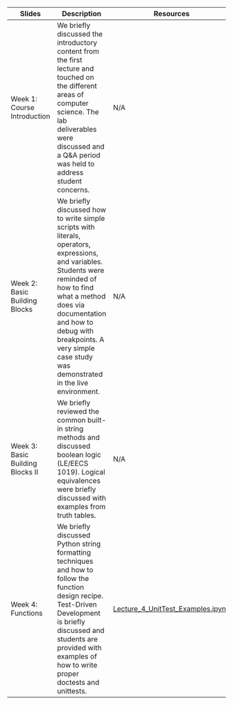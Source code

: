 | Slides | Description | Resources |
| ----- | ----- | ----- |
| Week 1: Course Introduction | We briefly discussed the introductory content from the first lecture and touched on the different areas of computer science. The lab deliverables were discussed and a Q&A period was held to address student concerns. | N/A |
| Week 2: Basic Building Blocks | We briefly discussed how to write simple scripts with literals, operators, expressions, and variables. Students were reminded of how to find what a method does via documentation and how to debug with breakpoints. A very simple case study was demonstrated in the live environment. | N/A |
| Week 3: Basic Building Blocks II | We briefly reviewed the common built-in string methods and discussed boolean logic (LE/EECS 1019). Logical equivalences were briefly discussed with examples from truth tables. | N/A |
| Week 4: Functions | We briefly discussed Python string formatting techniques and how to follow the function design recipe. Test-Driven Development is briefly discussed and students are provided with examples of how to write proper doctests and unittests.| [Lecture_4_UnitTest_Examples.ipynb](https://github.com/Shogz-Labs/EECS1015_F25_Assets/blob/main/ta_recitations/Demos/Lecture_4_UnitTest_Examples.ipynb) |